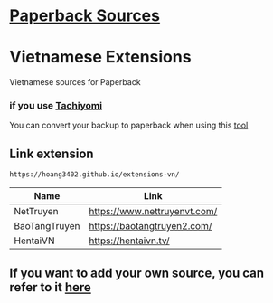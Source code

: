 # [Paperback Sources](https://paperback.moe/)

# Vietnamese Extensions

Vietnamese sources for Paperback

### if you use [Tachiyomi](https://tachiyomi.org/)

You can convert your backup to paperback when using this [tool](https://github.com/hoang3402/Tachiyomi-To-Paperbackup-Converter)

## Link extension

```
https://hoang3402.github.io/extensions-vn/
```

<div align="center">

| Name          | Link                         |
| ------------- | ---------------------------- |
| NetTruyen     | https://www.nettruyenvt.com/ |
| BaoTangTruyen | https://baotangtruyen2.com/  |
| HentaiVN      | https://hentaivn.tv/         |

</div>

## If you want to add your own source, you can refer to it [here](https://github.com/hoang3402/extensions-vn/wiki)
